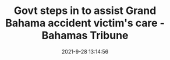 ---
"title": "Govt steps in to assist Grand Bahama accident victim's care - Bahamas Tribune"
"date": "2021-9-28 13:14:56"
"feed_name": "GOOGLENEWSINDUSTRIAL"
"feed_website": "https://news.google.com/search?q=industrial%2Bincident&hl=en-US&gl=US&ceid=US:en"
"feed_rss": "https://news.google.com/rss/search?q=industrial%2Bincident&hl=en-US&gl=US&ceid=US:en"
"link": "http://www.tribune242.com/news/2021/sep/28/govt-steps-assist-grand-bahama-accident-victims-ca/"
"source": "{'href': 'http://www.tribune242.com', 'title': 'Bahamas Tribune'}"
"file": "_posts/2021-1-1-7057e4846555be9ea924e5629052c0b287c906e8.md"
"accident": "1"
"drilling": "0"
"dead": "0"
"injured": "0"
"arrested": "0"
"where": "unknown site"
"place": "unknown place"
---